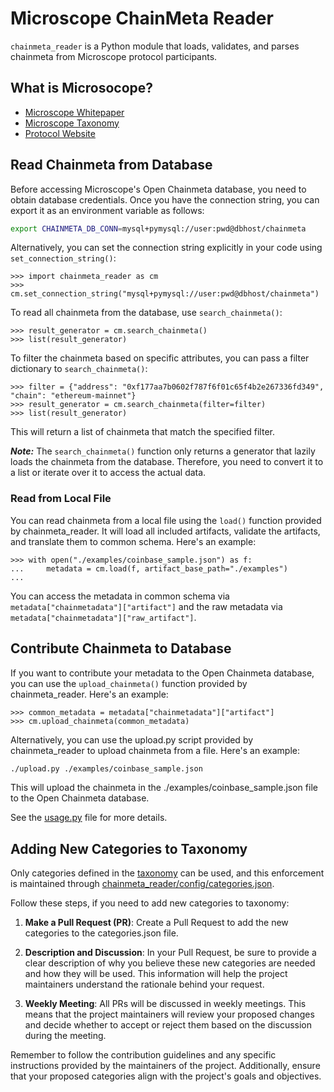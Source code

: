 # Microscope ChainMeta Reader
`chainmeta_reader` is a Python module that loads, validates, and parses chainmeta from Microscope protocol participants.

## What is Microsocope?
* [Microscope Whitepaper](https://www.dropbox.com/scl/fi/j9v63ohdyl16hkcijyou8/Microscope_whitepaper_v1.pdf?rlkey=ph7qvna47i9r6tyd6mwxv9hb6&dl=0)
* [Microscope Taxonomy](https://github.com/microscopexyz/chainmetareader/blob/main/doc/taxonomy.md)
* [Protocol Website](http://microscopeprotocol.xyz/)

## Read Chainmeta from Database
Before accessing Microscope's Open Chainmeta database, you need to obtain database credentials. Once you have the connection string, you can export it as an environment variable as follows:

```bash
export CHAINMETA_DB_CONN=mysql+pymysql://user:pwd@dbhost/chainmeta
```

Alternatively, you can set the connection string explicitly in your code using `set_connection_string()`:

```
>>> import chainmeta_reader as cm
>>> cm.set_connection_string("mysql+pymysql://user:pwd@dbhost/chainmeta")
```

To read all chainmeta from the database, use `search_chainmeta()`:

```
>>> result_generator = cm.search_chainmeta()
>>> list(result_generator)
```

To filter the chainmeta based on specific attributes, you can pass a filter dictionary to `search_chainmeta()`:

```
>>> filter = {"address": "0xf177aa7b0602f787f6f01c65f4b2e267336fd349", "chain": "ethereum-mainnet"}
>>> result_generator = cm.search_chainmeta(filter=filter)
>>> list(result_generator)
```

This will return a list of chainmeta that match the specified filter.

***Note:*** The `search_chainmeta()` function only returns a generator that lazily loads the chainmeta from the database. Therefore, you need to convert it to a list or iterate over it to access the actual data.

### Read from Local File

You can read chainmeta from a local file using the `load()` function provided by chainmeta_reader. It will load all included artifacts, validate the artifacts, and translate them to common schema. Here's an example:

```
>>> with open("./examples/coinbase_sample.json") as f:
...     metadata = cm.load(f, artifact_base_path="./examples")
...
```

You can access the metadata in common schema via `metadata["chainmetadata"]["artifact"]` and the raw metadata via `metadata["chainmetadata"]["raw_artifact"]`.


## Contribute Chainmeta to Database
If you want to contribute your metadata to the Open Chainmeta database, you can use the `upload_chainmeta()` function provided by chainmeta_reader. Here's an example:

```
>>> common_metadata = metadata["chainmetadata"]["artifact"]
>>> cm.upload_chainmeta(common_metadata)
```

Alternatively, you can use the upload.py script provided by chainmeta_reader to upload chainmeta from a file. Here's an example:
```bash
./upload.py ./examples/coinbase_sample.json
```

This will upload the chainmeta in the ./examples/coinbase_sample.json file to the Open Chainmeta database.

See the [usage.py](https://github.com/openchainmeta/chainmetareader/blob/main/usage.py) file for more details.

## Adding New Categories to Taxonomy
Only categories defined in the [taxonomy](https://github.com/openchainmeta/chainmetareader/blob/main/Microsope%20Taxonomy.pdf) can be used, and this enforcement is maintained through [chainmeta_reader/config/categories.json](https://github.com/microscopexyz/chainmetareader/blob/main/chainmeta_reader/config/categories.json).

Follow these steps, if you need to add new categories to taxonomy:

1. <b>Make a Pull Request (PR)</b>: Create a Pull Request to add the new categories to the categories.json file.

2. <b>Description and Discussion</b>: In your Pull Request, be sure to provide a clear description of why you believe these new categories are needed and how they will be used. This information will help the project maintainers understand the rationale behind your request.

3. <b>Weekly Meeting</b>: All PRs will be discussed in weekly meetings. This means that the project maintainers will review your proposed changes and decide whether to accept or reject them based on the discussion during the meeting.

Remember to follow the contribution guidelines and any specific instructions provided by the maintainers of the project. Additionally, ensure that your proposed categories align with the project's goals and objectives.
